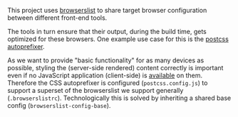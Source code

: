 This project uses [browserslist](https://github.com/browserslist/browserslist) to share target browser configuration between different front-end tools.

The tools in turn ensure that their output, during the build time, gets optimized for these browsers. One example use case for this is the [postcss autoprefixer](https://github.com/postcss/autoprefixer/).

As we want to provide "basic functionality" for as many devices as possible, styling the (server-side rendered) content correctly is important even if no JavaScript application (client-side) is [available](https://www.mediawiki.org/wiki/Compatibility#Browser_support_matrix) on them. Therefore the CSS autoprefixer is configured (`postcss.config.js`) to support a superset of the browserslist we support generally (`.browserslistrc`). Technologically this is solved by inheriting a shared base config (`browserslist-config-base`).
